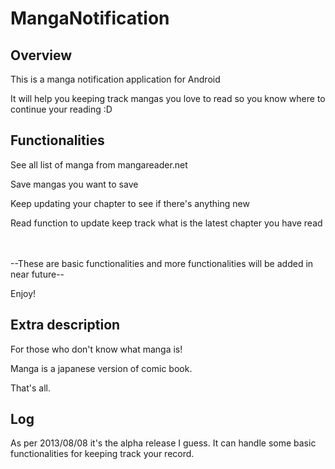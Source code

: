 MangaNotification
=================

## Overview
This is a manga notification application for Android

It will help you keeping track mangas you love to read so 
you know where to continue your reading :D

## Functionalities
See all list of manga from mangareader.net

Save mangas you want to save

Keep updating your chapter to see if there's anything new

Read function to update keep track what is the latest chapter you have read

<br><br>
--These are basic functionalities and more functionalities will be added in near future--

Enjoy!

## Extra description
For those who don't know what manga is!

Manga is a japanese version of comic book.

That's all.

## Log
As per 2013/08/08 it's the alpha release I guess. It can handle some basic functionalities for keeping track your record.
